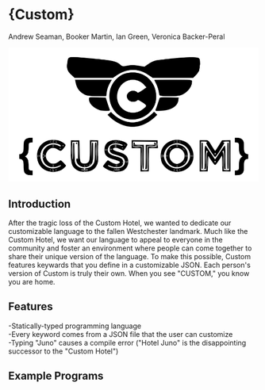 # {Custom}
Andrew Seaman, Booker Martin, Ian Green, Veronica Backer-Peral  

![](https://github.com/Booker-M/Custom/blob/main/logo/Custom.png?raw=true)  

## Introduction
After the tragic loss of the Custom Hotel, we wanted to dedicate our customizable language to the fallen Westchester landmark. Much like the Custom Hotel, we want our language to appeal to everyone in the community and foster an environment where people can come together to share their unique version of the language. To make this possible, Custom features keywards that you define in a customizable JSON. Each person's version of Custom is truly their own. When you see "CUSTOM," you know you are home.

## Features
-Statically-typed programming language  
-Every keyword comes from a JSON file that the user can customize  
-Typing "Juno" causes a compile error ("Hotel Juno" is the disappointing successor to the "Custom Hotel")  

## Example Programs
